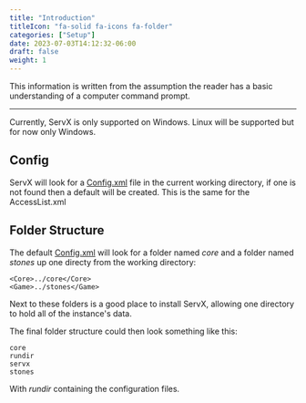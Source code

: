 ```yaml
---
title: "Introduction"
titleIcon: "fa-solid fa-icons fa-folder"
categories: ["Setup"]
date: 2023-07-03T14:12:32-06:00
draft: false
weight: 1
---
```


This information is written from the assumption the reader has a basic understanding of a computer command prompt.

---

Currently, ServX is only supported on Windows. Linux will be supported but for now only Windows.

## Config

ServX will look for a [Config.xml](/config) file in the current working directory, if one is not found then a default will be created. This is the same for the AccessList.xml

## Folder Structure

The default [Config.xml](/config) will look for a folder named *core* and a folder named *stones* up one directy from the working directory:

    <Core>../core</Core>
	<Game>../stones</Game>

Next to these folders is a good place to install ServX, allowing one directory to hold all of the instance's data.

The final folder structure could then look something like this:

    core
    rundir
    servx
    stones

With *rundir* containing the configuration files.